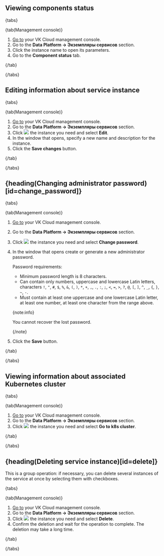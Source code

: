 ## Viewing components status

{tabs}

{tab(Management console)}

1. [Go to](https://msk.cloud.vk.com/app/) your VK Cloud management console.
1. Go to the **Data Platform → Экземпляры сервисов** section.
1. Click the instance name to open its parameters.
1. Go to the **Component status** tab.

{/tab}

{/tabs}

## Editing information about service instance

{tabs}

{tab(Management console)}

1. [Go to](https://msk.cloud.vk.com/app/) your VK Cloud management console.
1. Go to the **Data Platform → Экземпляры сервисов** section.
1. Click ![ ](/en/assets/more-icon.svg "inline") the instance you need and select **Edit**.
1. In the window that opens, specify a new name and description for the instance.
1. Click the **Save changes** button.

{/tab}

{/tabs}

## {heading(Changing administrator password)[id=change_password]}

{tabs}

{tab(Management console)}

1. [Go to](https://msk.cloud.vk.com/app/) your VK Cloud management console.
1. Go to the **Data Platform → Экземпляры сервисов** section.
1. Click ![ ](/en/assets/more-icon.svg "inline") the instance you need and select **Change password**.
1. In the window that opens create or generate a new administrator password.

   Password requirements:

   - Minimum password length is 8 characters.
   - Can contain only numbers, uppercase and lowercase Latin letters, characters `!`, `"`, `#`, `$`, `%`, `&`, `(`, `)`, `*`, `+`, `,`, `.`, `:`, `;`, `<`, `=`, `>`, `?`, `@`, `[`, `]`, `^`, `_`, `{`, `}`, `~`, `-`.
   - Must contain at least one uppercase and one lowercase Latin letter, at least one number, at least one character from the range above.

   {note:info}

   You cannot recover the lost password.

   {/note}

1. Click the **Save** button.

{/tab}

{/tabs}

## Viewing information about associated Kubernetes cluster

{tabs}

{tab(Management console)}

1. [Go to](https://msk.cloud.vk.com/app/) your VK Cloud management console.
1. Go to the **Data Platform → Экземпляры сервисов** section.
1. Click ![ ](/en/assets/more-icon.svg "inline") the instance you need and select **Go to k8s cluster**.

{/tab}

{/tabs}

## {heading(Deleting service instance)[id=delete]}

This is a group operation: if necessary, you can delete several instances of the service at once by selecting them with checkboxes.

{tabs}

{tab(Management console)}

1. [Go to](https://msk.cloud.vk.com/app/) your VK Cloud management console.
1. Go to the **Data Platform → Экземпляры сервисов** section.
1. Click ![ ](/en/assets/more-icon.svg "inline") the instance you need and select **Delete**.
1. Confirm the deletion and wait for the operation to complete. The deletion may take a long time.

{/tab}

{/tabs}
